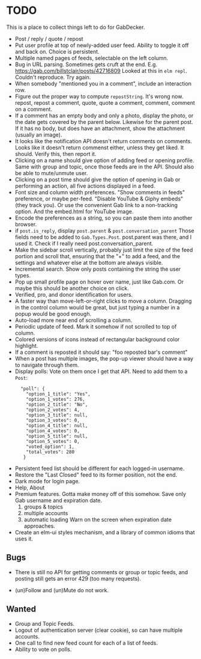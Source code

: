 # TODO

This is a place to collect things left to do for GabDecker.

* Post / reply / quote / repost
* Put user profile at top of newly-added user feed.
  Ability to toggle it off and back on.
  Choice is persistent.
* Multiple named pages of feeds, selectable on the left column.
* Bug in URL parsing. Sometimes gets cruft at the end.
  E.g. https://gab.com/billstclair/posts/42716809
  Looked at this in `elm repl`. Couldn't reproduce. Try again.
* When somebody "mentioned you in a comment", include an interaction row.
* Figure out the proper way to compute `repostString`. It's wrong now.
  repost, repost a comment, quote, quote a comment, comment, comment on a comment.
* If a comment has an empty body and only a photo, display the photo, or
  the date gets covered by the parent below.
  Likewise for the parent post. If it has no body, but does have an attachment,
  show the attachment (usually an image).
* It looks like the notification API doesn't return comments on comments.
  Looks like it doesn't return commenst either, unless they get liked.
  It should. Verify this, then report it.
* Clicking on a name should give option of adding feed or opening profile.
  Same with group and topic, once those feeds are in the API.
  Should also be able to mute/unmute user.
* Clicking on a post time should give the option of opening in Gab
  or performing an action, all five actions displayed in a feed.
* Font size and column width preferences.
  "Show comments in feeds" preference, or maybe per-feed.
  "Disable YouTube & Giphy embeds" (they track you).
  Or use the convenient Gab link to a non-tracking option.
  And the embed.html for YouTube image.
* Encode the preferences as a string, so you can paste them into another browser.
* if `post.is_reply`, display `post.parent` & `post.conversation_parent`
  Those fields need to be added to `Gab.Types.Post`.
  post.parent was there, and I used it. Check if I really need
  post.conversation_parent.
* Make the sidebar scroll vertically, probably just limit the size of the
  feed portion and scroll that, ensuring that the "+" to add a feed, and
  the settings and whatever else at the bottom are always visible.
* Incremental search. Show only posts containing the string the user types.
* Pop up small profile page on hover over name, just like Gab.com.
  Or maybe this should be another choice on click.
* Verified, pro, and donor identification for users.
* A faster way than move-left-or-right clicks to move a column.
  Dragging in the control column would be great, but just typing a number
  in a popup would be good enough.
* Auto-load more near end of scrolling a column.
* Periodic update of feed. Mark it somehow if not scrolled to top of column.
* Colored versions of icons instead of rectangular background color highlight.
* If a comment is reposted it should say:
  "foo reposted bar's comment"
* When a post has multiple images, the pop-up viewer should have a way
  to navigate through them.
* Display polls:
  Vote on them once I get that API.
  Need to add them to a `Post`:
  ```
    "poll": {
      "option_1_title": "Yes",
      "option_1_votes": 276,
      "option_2_title": "No",
      "option_2_votes": 4,
      "option_3_title": null,
      "option_3_votes": 0,
      "option_4_title": null,
      "option_4_votes": 0,
      "option_5_title": null,
      "option_5_votes": 0,
      "voted_option": 1,
      "total_votes": 280
     }
   ```
* Persistent feed list should be different for each logged-in username.
* Restore the "Last Closed" feed to its former position, not the end.
* Dark mode for login page.
* Help, About
* Premium features.
  Gotta make money off of this somehow.
  Save only Gab username and expiration date.
  1) groups & topics
  2) multiple accounts
  3) automatic loading
  Warn on the screen when expiration date approaches.
* Create an elm-ui styles mechanism, and a library of common idioms that uses it.

## Bugs

* There is still no API for getting comments or group or topic feeds, and posting still gets an error 429 (too many requests).

* (un)Follow and (un)Mute do not work.

## Wanted

* Group and Topic Feeds.
* Logout of authentication server (clear cookie), so can have multiple accounts.
* One call to find new feed count for each of a list of feeds.
* Ability to vote on polls.

